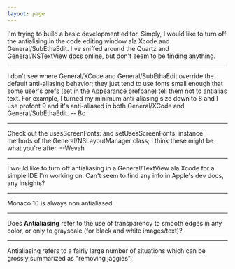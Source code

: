 ```yaml
---
layout: page
---
```


I'm trying to build a basic development editor.  Simply, I would like to turn off the antialising in the code editing window ala Xcode and General/SubEthaEdit.  I've sniffed around the Quartz and General/NSTextView docs online, but don't seem to be finding anything.

----

I don't see where General/XCode and General/SubEthaEdit override the default anti-aliasing behavior; they just tend to use fonts small enough that some user's prefs (set in the Appearance prefpane) tell them not to antialias text.  For example, I turned my minimum anti-aliasing size down to 8 and I use profont 9 and it's anti-aliased in both General/XCode and General/SubEthaEdit.  -- Bo

----

Check out the usesScreenFonts: and setUsesScreenFonts: instance methods of the General/NSLayoutManager class; I think these might be what you're after. --Wevah

----

I would like to turn off antialiasing in a General/TextView ala Xcode for a simple IDE I'm working on.  Can't seem to find any info in Apple's dev docs, any insights?

----

Monaco 10 is always non antialiased.

----

Does **Antialiasing** refer to the use of transparency to smooth edges in any color, or only to grayscale (for black and white images/text)?

----
Antialiasing refers to a fairly large number of situations which can be grossly summarized as "removing jaggies".